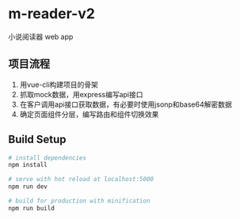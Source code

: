 # m-reader-v2
小说阅读器 web app

## 项目流程

1. 用vue-cli构建项目的骨架
2. 抓取mock数据，用express编写api接口
3. 在客户调用api接口获取数据，有必要时使用jsonp和base64解密数据
4. 确定页面组件分层，编写路由和组件切换效果

## Build Setup

``` bash
# install dependencies
npm install

# serve with hot reload at localhost:5000
npm run dev

# build for production with minification
npm run build
```
